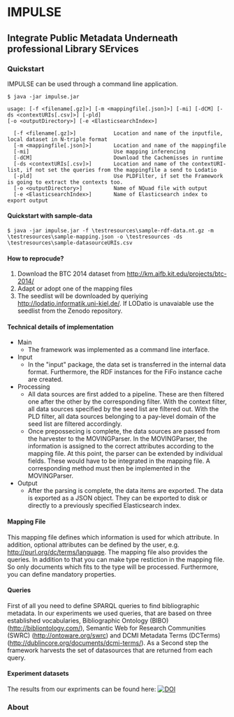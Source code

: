 # IMPULSE
## Integrate Public Metadata Underneath professional Library SErvices

### Quickstart

IMPULSE can be used through a command line application.
```
$ java -jar impulse.jar
```

```
usage: [-f <filename[.gz]>] [-m <mappingfile[.json]>] [-mi] [-dCM] [-ds <contextURIs[.csv]>] [-pld] 
[-o <outputDirectory>] [-e <ElasticsearchIndex>]
  
  [-f <filename[.gz]>]            Location and name of the inputfile, local dataset in N-triple format
  [-m <mappingfile[.json]>]       Location and name of the mappingfile 
  [-mi]                           Use mapping inferencing
  [-dCM]                          Download the Cachemisses in runtime
  [-ds <contextURIs[.csv]>]       Location and name of the contextURI-list, if not set the queries from the mappingfile a send to Lodatio
  [-pld]                          Use PLDFilter, if set the Framework is going to extract the contexts too.
  [-o <outputDirectory>]          Name of NQuad file with output
  [-e <ElasticsearchIndex>]       Name of Elasticsearch index to export output
```

#### Quickstart with sample-data 

```
$ java -jar impulse.jar -f \testresources\sample-rdf-data.nt.gz -m \testresources\sample-mapping.json -o \testresources -ds \testresources\sample-datasourceURIs.csv

```
#### How to reprocude?

  1. Download the BTC 2014 dataset from http://km.aifb.kit.edu/projects/btc-2014/
  2. Adapt or adopt one of the mapping files
  3. The seedlist will be downloaded by queriying http://lodatio.informatik.uni-kiel.de/. If LODatio is unavaiable use the seedlist from the Zenodo repository. 
  
 #### Technical details of implementation
* Main
   * The framework was implemented as a command line interface.  
* Input
   * In the "input" package, the data set is transferred in the internal data format.  Furthermore, the RDF instances for the FiFo    instance cache are created.    
* Processing
   * All data sources are first added to a pipeline. These are then filtered one after the other by the corresponding filter. With the context filter, all data sources specified by the seed list are filtered out. With the PLD filter, all data sources belonging to a pay-level domain of the seed list are filtered accordingly. 
   * Once prepossecing is complete, the data sources are passed from the harvester to the MOVINGParser. In the MOVINGParser, the information is assigned to the correct attributes according to the mapping file.   At this point, the parser can be extended by individual fields. These would have to be integrated in the mapping file. A corresponding method must then be implemented in the MOVINGParser.
* Output
   * After the parsing is complete, the data items are exported. The data is exported as a JSON object. They can be exported to disk or directly to a previously specified Elasticsearch index.


  
 #### Mapping File
This mapping file defines which information is used for which attribute. In addition, optional attributes can be defined by the user, e.g. http://purl.org/dc/terms/language. 
The mapping file also provides the queries. In addition to that you can make type restiction in the mapping file. So only documents which fits to the type will be processed. Furthermore, you can define mandatory properties.
  


#### Queries
First of all you need to define SPARQL queries to find bibliographic metadata. In our experiments we used queries, that are based on three established vocabularies, Bibliographic Ontology (BIBO)(http://bibliontology.com/), Semantic Web for Research Communities (SWRC) (http://ontoware.org/swrc) and DCMI Metadata Terms (DCTerms)(http://dublincore.org/documents/dcmi-terms/). 
As a Second step the framework harvests the set of datasources that are returned from each query.

#### Experiment datasets
The results from our expriments can be found here: [![DOI](https://zenodo.org/badge/DOI/10.5281/zenodo.2553811.svg)](https://doi.org/10.5281/zenodo.2553811)


### About


